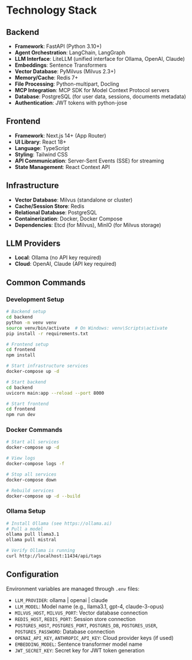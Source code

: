 # Technology Stack

## Backend

- **Framework**: FastAPI (Python 3.10+)
- **Agent Orchestration**: LangChain, LangGraph
- **LLM Interface**: LiteLLM (unified interface for Ollama, OpenAI, Claude)
- **Embeddings**: Sentence Transformers
- **Vector Database**: PyMilvus (Milvus 2.3+)
- **Memory/Cache**: Redis 7+
- **File Processing**: Python-multipart, Docling
- **MCP Integration**: MCP SDK for Model Context Protocol servers
- **Database**: PostgreSQL (for user data, sessions, documents metadata)
- **Authentication**: JWT tokens with python-jose

## Frontend

- **Framework**: Next.js 14+ (App Router)
- **UI Library**: React 18+
- **Language**: TypeScript
- **Styling**: Tailwind CSS
- **API Communication**: Server-Sent Events (SSE) for streaming
- **State Management**: React Context API

## Infrastructure

- **Vector Database**: Milvus (standalone or cluster)
- **Cache/Session Store**: Redis
- **Relational Database**: PostgreSQL
- **Containerization**: Docker, Docker Compose
- **Dependencies**: Etcd (for Milvus), MinIO (for Milvus storage)

## LLM Providers

- **Local**: Ollama (no API key required)
- **Cloud**: OpenAI, Claude (API key required)

## Common Commands

### Development Setup

```bash
# Backend setup
cd backend
python -m venv venv
source venv/bin/activate  # On Windows: venv\Scripts\activate
pip install -r requirements.txt

# Frontend setup
cd frontend
npm install

# Start infrastructure services
docker-compose up -d

# Start backend
cd backend
uvicorn main:app --reload --port 8000

# Start frontend
cd frontend
npm run dev
```

### Docker Commands

```bash
# Start all services
docker-compose up -d

# View logs
docker-compose logs -f

# Stop all services
docker-compose down

# Rebuild services
docker-compose up -d --build
```

### Ollama Setup

```bash
# Install Ollama (see https://ollama.ai)
# Pull a model
ollama pull llama3.1
ollama pull mistral

# Verify Ollama is running
curl http://localhost:11434/api/tags
```

## Configuration

Environment variables are managed through `.env` files:

- `LLM_PROVIDER`: ollama | openai | claude
- `LLM_MODEL`: Model name (e.g., llama3.1, gpt-4, claude-3-opus)
- `MILVUS_HOST`, `MILVUS_PORT`: Vector database connection
- `REDIS_HOST`, `REDIS_PORT`: Session store connection
- `POSTGRES_HOST`, `POSTGRES_PORT`, `POSTGRES_DB`, `POSTGRES_USER`, `POSTGRES_PASSWORD`: Database connection
- `OPENAI_API_KEY`, `ANTHROPIC_API_KEY`: Cloud provider keys (if used)
- `EMBEDDING_MODEL`: Sentence transformer model name
- `JWT_SECRET_KEY`: Secret key for JWT token generation

